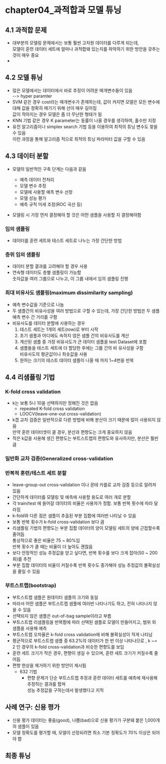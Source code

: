 # chapter04_과적합과 모델 튜닝
## 4.1 과적합 문제
- 대부분의 모델링 문제에서는 보통 훨씬 고차원 데이터를 다루게 되는데,  
  모델이 훈련 데이터 세트에 얼마나 과적합돼 있는지를 파악하기 위한 방안을 갖추는 것이 매우 중요
- 

## 4.2 모델 튜닝
- 많은 모델에서는 데이터에서 바로 추정이 어려운 매개변수들이 있음  
  --> hyper paramter
- SVM 같은 경우 cost라는 매개변수가 존재하는데, 값이 커지면 모델은 모든 변수에 대해 값을 정확히 매기기 위해 선이 매우 길어짐  
값이 작아지는 경우 모델은 좀 더 무난한 형태가 됨
- KNN 기법 같은 경우 K parameter는 동률이 나올 경우를 생각하여, 홀수만 지정
- 유전 알고리즘이나 simplex search 기법 등을 이용하여 최적의 튜닝 변수도 찾을 수 있음  
  이런 과정을 통해 알고리즘 적으로 최적의 튜닝 파라미터 값을 구할 수 있음


## 4.3 데이터 분할
- 모델의 일반적인 구축 단계는 다음과 같음
  - 예측 데이터 전처리
  - 모델 변수 추정
  - 모델에 사용할 예측 변수 선정
  - 모델 성능 평가
  - 예측 규칙 미세 조정(ROC 곡선 등)

- 모델링 시 가장 먼저 결정해야 할 것은 어떤 샘플을 사용할 지 결정해야함 
### 임의 샘플링
- 데이터를 훈련 세트와 테스트 세트로 나누는 가장 간단한 방법
### 층위 임의 샘플링
- 데이터 분할 결과를 고려해야 할 경우 사용
- 연속형 데이터도 층별 샘플링이 가능함  
  숫자값을 여러 그룹으로 나누고, 이 그룹 내에서 임의 샘플링 진행
### 최대 비유사도 샘플링(maximum dissimilarity sampling)
- 예측 변수값을 기준으로 나눔
- 두 샘플간의 비유사성을 여러 방법으로 구할 수 있는데, 가장 간단한 방법은 두 샘플 예측 변수 간 거리를 구함
- 비유사도를 데이터 분할에 사용하는 경우
  1. 테스트 세트는 1개의 세트(row)로 부터 시작
  2. 초기 샘플과 어디에도 속하지 않은 샘플 간의 비유사도를 계산
  3. 계산된 샘플 중 가장 비유사도가 큰 데이터 샘플을 test Dataset에 포함
  4. 샘플들을 테스트 세트에 더 할당한 후에는 그룹 간의 비 유사성을 구함  
     비유사도의 평균값이나 최솟값을 사용
  5. 원하는 크기의 테스트 데이터 샘플이 나올 때 까지 1~4번을 반복

## 4.4 리샘플링 기법
### K-fold cross validation
- k는 보통 5나 10을 선택하지만 정해진 것은 없음
  - repeated K-fold cross validation
  - LOOCV(leave-one-out cross-validation)
- k겹 교차 검증은 일반적으로 다른 방법에 비해 분산이 크기 때문에 많이 사용되지 않음  
  만약 훈련 데이터셋이 클 경우, 분산과 편향도는 크게 중요하지 않음
- 작은 k값을 사용해 생긴 편향도는 부트스트랩의 편향도와 유사하지만, 분산은 훨씬 큼

### 일반화 교차 검증(Generalized cross-validation

### 반복적 훈련/테스트 세트 분할
- leave-group-out cross-validation 이나 몬테 카를로 교차 검증 등으로 알려져 있음
- 간단하게 데이터를 모델링 및 예측에 사용할 용도로 여러 개로 분할
- 각 train/test 에 들어갈 데이터의 비율은 사용자가 정함. 보통 반복 횟수에 따라 달라짐
-  k-fold와 다른 점은 샘플이 추출된 부분 집합에 여러번 나타날 수 있음
- 보통 반복 횟수가 k-fold cross-validation 보다 큼
- 리샘플링 기법의 편향도는 부분 집합 데이터의 양이 모델링 세트의 양에 근접할수록 줄어듬  
  통상적으로 좋은 비율은 75 ~ 80%임  
  반복 횟수가 클 때는 비율이 더 높아도 괜찮음
- 보다 안정적인 성능 추정값을 얻고 싶다면, 반복 횟수를 보다 크게 잡아(50 ~ 200회)를 추천
- 부분 집합 데이터의 비율이 커질수록 반복 횟수도 증가해야 성능 추정값의 불확실성을 줄일 수 있음

### 부트스트랩(bootstrap)
- 부트스트랩 샘플은 원데이터 샘플의 크기와 동일
- 따라서 어떤 샘플은 부트스트랩 샘플에 여러번 나타나기도 하고, 전혀 나타나지 않을 수 있음
- 선택되지 않은 샘플은 out-of-bag sample이라고 부름
- 부트스트랩 리샘플링을 반복함에 따라 선택된 샘플로 모델이 만들어지고, 범위 외 샘플을 사용해 예측
- 부트스트랩 오차율은 k-fold cross validation에 비해 불확실성이 적게 나타남
- 평균적으로 부트스트랩 샘플 중 63.2%의 데이터가 한 번 이상 나타나므로 , k ~= 2 인 경우의 k-fold cross-validation과 비슷한 편향도를 보임
- 훈련 세트 크기가 작은 경우, 편향이 생길 수 있으며, 훈련 세트 크기가 커질수록 줄어듬
- 편향 현상을 제거하기 위한 방안이 제시됨
  - 632 기법
    - 편향 문제가 단순 부트스트랩 추정과 훈련 데이터 세트를 예측에 재사용해 추정하는 결과를 합쳐  
      성능 추정값을 구하는데서 발생했다고 지적

## 사례 연구: 신용 평가
- 신용 평가 데이터는 좋음(good), 나쁨(bad)으로 신용 평가가 구분돼 붙은 1,000개의 샘플이 있음
- 모델 정확도를 평가할 때, 모델이 선정되려면 최소 기본 정확도가 70% 이상은 되어야 함

## 최종 튜닝 








